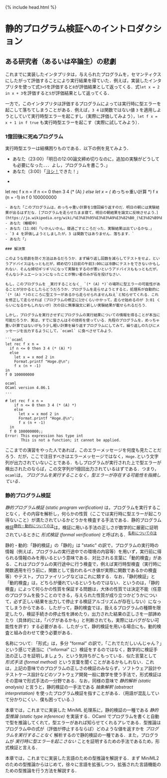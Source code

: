 {% include head.html %}

# 静的プログラム検証へのイントロダクション

## ある研究者（あるいは卒論生）の悲劇

これまでに実装したインタプリタは，与えられたプログラムを，セマンティクスにしたがって評価することにより実行結果を得ていた．例えば，実装したインタプリタを使って式`3+5`を評価すると`8`が評価結果として返ってくる．式`let x = 2 in x + 3`を評価すると`5`が評価結果として返ってくる．

一方で，このインタプリタは評価するプログラムによっては実行時に型エラーを起こして落ちてしまうことがある．例えば，`3 4` は関数ではない値 `3` を適用しようとしていて実行時型エラーを起こすし（実際に評価してみよう），`let f x = x + 1 in f true` も実行時型エラーを起こす（実際に試してみよう）．

### 1億回後に死ぬプログラム

実行時型エラーは結構困りものである．以下の例を見てみよう．
- あなた（23:00）「明日の12:00論文締め切りなのに，追加の実験がどうしても必要になった．．．よし，プログラムを書こう．」
- あなた（3:00）「[ヨシ！](https://ja.wikipedia.org/wiki/%E7%8F%BE%E5%A0%B4%E7%8C%AB)できた！」
- ```ocaml
let rec f x n =
  if n <= 0 then 3 4 (* (A) *)
  else
    let x = (* めっちゃ重い計算 *)
    f x (n + -1)
in
f 0 100000000
```
- あなた「このプログラムは，めっちゃ重い計算を1億回繰り返すのだ．明日の朝には実験結果が出るはずだな．[プログラムを走らせたまま寝て，明日の朝結果を論文に反映させよう．](https://ja.wikipedia.org/wiki/%E3%83%95%E3%83%A9%E3%82%B0_(%E3%82%B9%E3%83%88%E3%83%BC%E3%83%AA%E3%83%BC))」
- あなた（睡眠中）
- あなた（11:00）「いかんいかん，寝過ごすところだった．実験結果は出ているかな．」
- `3 4 を評価しようとしましたが，3 は関数ではありません．落ちます．`
- あなた「」

### 解決策

このような悲劇を防ぐ方法はあるだろうか．まず繰り返し回数を減らしてテストをせよ，というアドバイスはもっともだが，締め切り1日前の午前3:00には冷静にテストをできないかもしれない．そんな締切ギリギリになって実験をするのが悪いというアドバイスももっともだが，そんなシチュエーションになったことが無い者のみが石を投げなさい．

もし，このプログラムを _実行することなく_ `(* (A) *)`の場所に型エラーの可能性があることが分かるとしたらどうだろうか．プログラムを走らせようとすると，処理系が自動的に `(* (A) *)のところに型エラーがあるから走らせられませんねえ`と知らせてくれる．これを修正して走らせれば（プログラムの修正に1分くらいかかって，走らせ始めるのが 3:01 くらいになるかもしれないが）次の日に無事論文に新しい実験結果が載せられるだろう．

しかし，プログラムを実行させずにプログラムの実行結果についての情報を得ることが本当に可能だろうか．実は，すでに皆さんはその技術を使っている．先程のプログラムを，めっちゃ重い計算ではないがもう少し軽い計算を繰り返すプログラムにしてみて，繰り返しのたびにメッセージを出力するようにして，`ocaml` に食べさせてみよう．

```ocaml
let rec f x n =
  if n <= 0 then 3 4 (* (A) *)
  else
    let x = x mod 2 in
    Format.printf "Hoge.@\n";
    f x (n + -1)
in
f 0 100000000
```
```console
ocaml
OCaml version 4.06.1
...

# let rec f x n =
    if n <= 0 then 3 4 (* (A) *)
    else
      let x = x mod 2 in
      Format.printf "Hoge.@\n";
      f x (n + -1)
  in
  f 0 100000000;;
Error: This expression has type int
       This is not a function; it cannot be applied.
```

ここまでの演習をやった人であれば，このエラーメッセージを何度も見たことだろう．だが，ここで注目すべきはエラーメッセージではなく，`Hoge.`という文字列が出力されていないことである．もしプログラムが実行された上で型エラーが検出されたのならば，この文字列が1億回出力されているはずである．つまり，`ocaml`は， _プログラムを実行することなく，型エラーが存在する可能性を指摘している．_

### 静的プログラム検証

_静的プログラム検証 (static program verification)_ は，プログラムを実行することなく，その内容を解析し，何らかの性質（ここでは実行時に型エラーが起こり得ないこと）が満たされているかどうかを検査する手法である．静的プログラム検証<sup>[静的・動的についての注](#static)</sup>は，検証に用いる手法の正しさが数学的に厳密に証明されているときに _形式検証 (formal verification)_ と呼ばれる．<sup>[名称についての注](#jargon)</sup>

<a name="static">静的・動的</a>:「静的検証」の「静的」は "static" の訳で，プログラムの実行時の情報（例えば，プログラムの実行途中での環境の内容等）を用いず，実行前に得られる情報のみを用いるという意味である．対比される言葉に「動的検査」がある．これはプログラムの実行途中に行う検査で，例えば実行時型検査（実行時に関数適用を行う前に，関数として扱われるべき値が実際に関数であるかの検査等）やテスト，プロファイリングなどはこれに類する．なお，「静的検証」と「動的検査」は，どちらが優れているというものではない．というのは，「静的検査」によって何らかの性質を保証する問題は，大体の性質では決定不能（任意のプログラムを扱うことのできる，与えられた性質が成り立つかどうかについて，必ず正しい結果を出力して停止する検証アルゴリズムが存在しない）になってしまうからである．したがって，静的検査では，扱えるプログラムの種類を限定したり，検証手続きの停止性を諦めたり，出力された結果の正しさを一部諦めたり（具体的には，「バグがあるかも」と判断されても，実際にはバグがない可能性を許す）する必要がある．したがって，静的検証を用いる場合にも，動的検査と組み合わせて使う必要がある．

<a name="jargon">名称について</a>: 「形式」は，多分 "formal" の訳で，「これでただしいんじゃん？」という感じで適当に（"informal" に）検証をするのではなく，数学的に検証手法の正しさを証明しましょう，という気持ちがこもっている．似た言葉として _形式手法 (formal method)_ という言葉を聞くことがあるかもしれない．これは，上記の意味でのプログラムの正しさの検証のみならず，ソフトウェア設計やテストケース設計などのソフトウェア開発一般に数学を使う手法で，形式検証はその意味で形式手法の一分野である．なお，同様の意味で _静的解析 (static analysis)_ と言うと，静的検証の一手法である _抽象解釈 (abstract interpretation)_ を使ったプログラム検証を指すことがある．（用語が混乱していて分かりにくい．僕も困っている．）

<!-- プログラムを実行すれば実行結果が得られるのに，なぜわざわざ静的解析をや
ろうとするのだろうか．静的解析の用途としては，例えば以下のものがある．
\begin{itemize}
\item 静的解析によって，プログラムの実行に一切影響を与えないプログラム
  中の部分を発見したり，常に一定の値を取る変数を発見するなどして，プロ
  グラムの実行効率を上げることができる．これらは言語処理系，特にコンパ
  イラの文脈では\intro{最適化}{optimization}として知られる処理である．
\item プログラム中には「絶対に成り立っているはずというプログラマの意図」
  を\intro{アサーション}{assertion}として記述することがある．例えば，
  以下のC言語の関数@sum@は2つの整数引数@x@と@y@をとり，@x+y@を返す関数
  であるというプログラマの意図が@assert(ret == x + y);@という文で表現
  されている．\footnote{@assert(e)@は実行時には@e@を評価し，その結果が偽（C言語では@0@）であ
  ればエラーを報告してプログラムを終了する関数やマクロとして実装されていること
  が多い．}
  #{&}
  /* Returns x+y */
  unsigned int sum(unsigned int x, unsigned int y) {
    unsigned int i = 0;
    unsigned int ret = x;
    while (i < y) {
      ++i; ++ret;
    }
    assert(ret == x + y);
    return ret;
  }
  #{@}
  アサーションはプログラマが「絶対に成り立つ」と表明した条件なので，こ
  れが実際に成り立っていることを保証するのは，プログラムの信頼性を向上
  させる上で重要である．これを保証する手段として静的解析が使われること
  がある．つまり，@assert@文が実行されるときには引数が@0@ではないこと
  を，プログラムを解析することによっていわば「証明」することで，アサー
  ションが必ず成り立つことを保証するわけである．

  ここでは例として@assert@が成り立っていることを保証するための解析につ
  いて取り上げたがより一般に「プログラムが意図（＝仕様）通りに動作する
    ことを証明するための静的解析」を\intro{形式検証}{formal
    verification}と呼ぶ．\footnote{ちなみに，上
    記のプログラムでは，@while@ループで条件がテストされる際に必ず
    @ret - i == x && i <= y@が成り立っていることを発見できれば，
    アサーションが必ず成り立つことが証明できる．（ループを抜けたときには，
      @while@文の条件節が偽になるはずなので，@i >= y@が成り立っているはずである．
      すると，上記の条件と合わせて@ret - i == x && i == y@が成り立っていることになり，
      ここから@ret == x + y@が導ける．）このようなループ文の先頭に
    到達したときに必ず成り立っている条件を\intro{ループ不変条件}{loop invariant}と
    呼ぶ．良いループ不変条件を発見するのは，形式検証においてとても重要な
    テクニックである．また，自分でプログラムを書く際にも，ループ不変条件を
    意識して書くことで，バグを減らせることが多い．}
\end{itemize} -->


<!-- では，プログラムの実行結果についての情報を得る方法は評価だけなのだろうか．\emph{プログラム実行することなく}プログラムの実行結果についてなんらかの情報を予測することは可能だろうか．こ章のテーマは，プログラムを実行せずに解析して，その実行についての情報を得る方法である\intro静的解析}{static analysis}である．\footnote{ここでいう「静的」とは「プログラムを実行る前に」という意味である．反対にプログラムを実行させて行う解析を\intro{動的解析}dynamic analysis}と呼ぶ．例えば，プログラムを実行して実行時間の大部分を占める（すなわち効率化をすることで効果が上がりやすい）関数を探す方法（\intro{プロファイリング}{profiling}）や，プログラムを様々な入力で実行してバグを見つける方法（\intro{ソフトウェアテスト}{software test}）はそのような動的解析の一種である．} -->


<!-- 形式検証は，テストを補完する方法として最近結構使われ始めている．
\footnote{例えばFacebookはinferという形式検証ツールをソースコード管理
  ツールと統合して動作させており，プログラマがコミットした内容を自動で
  検証し，誤りの可能性を自動的に指摘するということをやっているとのこと
  である\cite{}．}本章は，簡単な形式検証手法を実装してみることにより，
静的解析に馴染んでもらうことを目的としている．静的解析のうち，上で取り
上げた最適化については，後日講義で取り上げる予定である． -->

本章では，これまでに実装した MiniML 処理系に，静的検証の一種である _静的型推論 (static type inference)_ を実装する．OCaml でプログラムを書くと自動で型を推論してくれて，型エラーがあれば知らせてくれるアレである．型推論はプログラム中の式が（評価が停止するならば）どのような値を返すかを _プログラムを実行することなく_ 解析するので静的検証の一種である．また，プログラムが _実行時に型エラーを起こさない_ ことを証明するための手法であるため，形式検証と言える．

<!-- なお，上で説明したちょっと格好いい形式検証に比べて，だいぶ保証する性質がしょぼく見えるかも知れないが，人間はそういうしょぼいエラーを含むプログラムを頻繁に書く（実行時型エラーに遭遇してしょんぼりした経験ない？），軽い解析なのに結構役に立つ，モジュールに基づく情報の隠蔽  と相性が良い，関数型言語ととても相性がよい，型推論をベースにしてさら  に格好いい形式検証を作ることができる等の利点がある．} -->

本章では，これまでに実装した言語のための型推論を解説する．まず MiniML2 のための型推論からはじめて，徐々に言語を拡張しつつ，拡張された言語機能のための型推論を行う方法を解説する．
